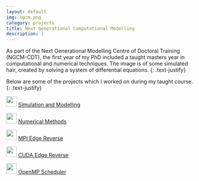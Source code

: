 ```yaml
---
layout: default
img: ngcm.png
category: projects
title: Next Generational Computational Modelling
description: |
---
```


As part of the Next Generational Modelling Centre of Doctoral Training (NGCM-CDT),
the first year of my PhD included a taught masters year in computational and
numerical techniques. The image is of some simulated hair, created by solving a 
system of differential equations.
{: .text-justify}

Below are some of the projects which I worked on during
my taught course. 
{: .text-justify}

<img src="https://github.githubassets.com/images/modules/logos_page/GitHub-Mark.png" alt="" width="28"/> [Simulation and Modelling](https://github.com/saultyevil/Simulation-and-Modelling)

<img src="https://github.githubassets.com/images/modules/logos_page/GitHub-Mark.png" alt="" width="28"/> [Numerical Methods](https://github.com/saultyevil/Numerical-Methods)

<img src="https://github.githubassets.com/images/modules/logos_page/GitHub-Mark.png" alt="" width="28"/> [MPI Edge Reverse](https://github.com/saultyevil/MPI-Edge-Reverse)

<img src="https://github.githubassets.com/images/modules/logos_page/GitHub-Mark.png" alt="" width="28"/> [CUDA Edge Reverse](https://github.com/saultyevil/CUDA-Edge-Reverse)

<img src="https://github.githubassets.com/images/modules/logos_page/GitHub-Mark.png" alt="" width="28"/> [OpenMP Scheduler](https://github.com/saultyevil/OpenMP-Affinity-Scheduler)
